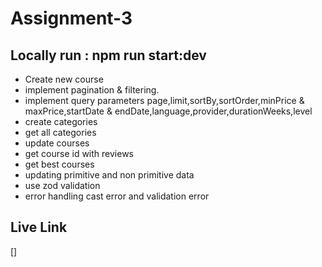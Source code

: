 # Assignment-3
## Locally run : npm run start:dev
* Create new course
* implement pagination & filtering. 
* implement query parameters page,limit,sortBy,sortOrder,minPrice & maxPrice,startDate & endDate,language,provider,durationWeeks,level
* create categories  
* get all categories
* update courses
* get course id with reviews
* get best courses
* updating primitive and non primitive data
* use zod validation 
* error handling cast error and validation error 

## Live Link
[]
